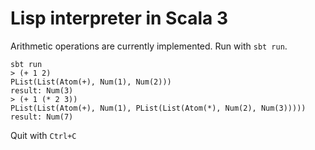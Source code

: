 # Lisp interpreter in Scala 3

Arithmetic operations are currently implemented.
Run with `sbt run`.

```
sbt run
> (+ 1 2)
PList(List(Atom(+), Num(1), Num(2)))
result: Num(3)
> (+ 1 (* 2 3))
PList(List(Atom(+), Num(1), PList(List(Atom(*), Num(2), Num(3)))))
result: Num(7)
```

Quit with `Ctrl+C`
